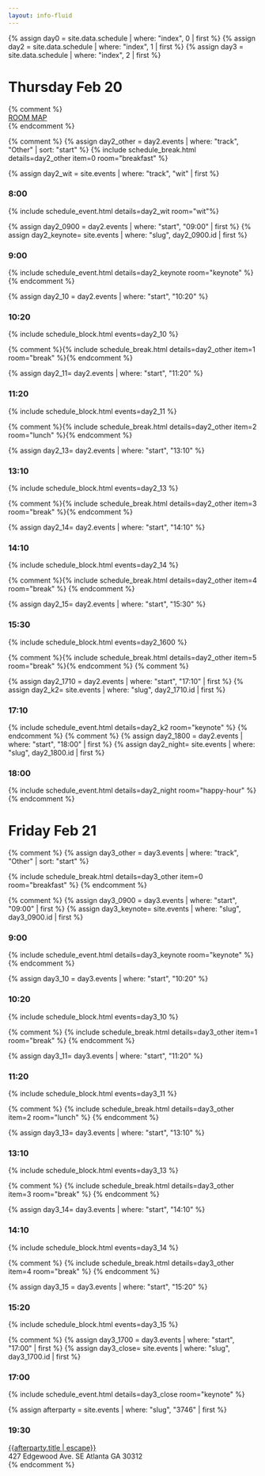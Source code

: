 ```yaml
---
layout: info-fluid
---
```

{% assign day0 = site.data.schedule | where: "index", 0  | first %}
{% assign day2 = site.data.schedule | where: "index", 1  | first %}
{% assign day3 = site.data.schedule | where: "index", 2  | first %}
<div class="row">
<div class="col-xs-8">
<h1 class="day"> Thursday Feb 20</h1>
</div>
{% comment %}
<div class="col-xs-4 box">
  <div class="ribbon">
    <span><a href="/assets/img/galleria-map.png">ROOM MAP</a></span>
  </div>
</div>
{% endcomment %}
</div>

{% comment %}
{% assign day2_other = day2.events | where: "track", "Other" | sort: "start" %}
{% include schedule_break.html details=day2_other item=0 room="breakfast" %}

{% assign day2_wit = site.events | where: "track", "wit" | first %}
<h3>8:00</h3>
{% include schedule_event.html details=day2_wit room="wit"%}


{% assign day2_0900 = day2.events | where: "start", "09:00" | first %}
{% assign day2_keynote= site.events | where: "slug", day2_0900.id | first %}
<h3>9:00</h3>
{% include schedule_event.html details=day2_keynote room="keynote" %}
{% endcomment %}

{% assign day2_10 = day2.events | where: "start", "10:20" %}
<h3>10:20</h3>
{% include schedule_block.html events=day2_10 %}

{% comment %}{% include schedule_break.html details=day2_other item=1 room="break" %}{% endcomment %}

{% assign day2_11= day2.events | where: "start", "11:20" %}
<h3>11:20</h3>
{% include schedule_block.html events=day2_11 %}

{% comment %}{% include schedule_break.html details=day2_other item=2 room="lunch" %}{% endcomment %}

{% assign day2_13= day2.events | where: "start", "13:10" %}
<h3>13:10</h3>
{% include schedule_block.html events=day2_13 %}

{% comment %}{% include schedule_break.html details=day2_other item=3 room="break" %}{% endcomment %}

{% assign day2_14= day2.events | where: "start", "14:10" %}
<h3>14:10</h3>
{% include schedule_block.html events=day2_14 %}

{% comment %}{% include schedule_break.html details=day2_other item=4 room="break" %} {% endcomment %}

{% assign day2_15= day2.events | where: "start", "15:30" %}
<h3>15:30</h3>
{% include schedule_block.html events=day2_1600 %}

{% comment %}{% include schedule_break.html details=day2_other item=5 room="break" %}{% endcomment %}
{% comment %}

{% assign day2_1710 = day2.events | where: "start", "17:10" | first %}
{% assign day2_k2= site.events | where: "slug", day2_1710.id | first %}
<h3>17:10</h3>
{% include schedule_event.html details=day2_k2 room="keynote" %}
{% endcomment %}
{% comment %}
{% assign day2_1800 = day2.events | where: "start", "18:00" | first %}
{% assign day2_night= site.events | where: "slug", day2_1800.id | first %}
<h3>18:00</h3>
{% include schedule_event.html details=day2_night room="happy-hour" %}
{% endcomment %}

<h1 class="day"> Friday Feb 21</h1>
{% comment %}
{% assign day3_other = day3.events | where: "track", "Other" | sort: "start" %}

{% include schedule_break.html details=day3_other item=0 room="breakfast" %}
{% endcomment %}

{% comment %}
{% assign day3_0900 = day3.events | where: "start", "09:00" | first %}
{% assign day3_keynote= site.events | where: "slug", day3_0900.id | first %}
<h3>9:00</h3>
{% include schedule_event.html details=day3_keynote room="keynote" %}
{% endcomment %}

{% assign day3_10 = day3.events | where: "start", "10:20" %}
<h3>10:20</h3>
{% include schedule_block.html events=day3_10 %}

{% comment %}
{% include schedule_break.html details=day3_other item=1 room="break" %}
{% endcomment %}

{% assign day3_11= day3.events | where: "start", "11:20" %}
<h3>11:20</h3>
{% include schedule_block.html events=day3_11 %}

{% comment %}
{% include schedule_break.html details=day3_other item=2 room="lunch" %}
{% endcomment %}

{% assign day3_13= day3.events | where: "start", "13:10" %}
<h3>13:10</h3>
{% include schedule_block.html events=day3_13 %}

{% comment %}
{% include schedule_break.html details=day3_other item=3 room="break" %}
{% endcomment %}

{% assign day3_14= day3.events | where: "start", "14:10" %}
<h3>14:10</h3>
{% include schedule_block.html events=day3_14 %}

{% comment %}
{% include schedule_break.html details=day3_other item=4 room="break" %}
{% endcomment %}

{% assign day3_15 = day3.events | where: "start", "15:20" %}
<h3>15:20</h3>
{% include schedule_block.html events=day3_15 %}

{% comment %}
{% assign day3_1700 = day3.events | where: "start", "17:00" | first %}
{% assign day3_close= site.events | where: "slug", day3_1700.id | first %}
<h3>17:00</h3>
{% include schedule_event.html details=day3_close room="keynote" %}

{% assign afterparty = site.events | where: "slug", "3746" | first %}
<h3>19:30</h3>
<div class="row schedule-row">
		<div class="col-sm-6 col-xs-12 workshop">
				<a href="{{afterparty.url}}">{{afterparty.title | escape}}</a>
				<br/>
			<span class="small pull-right">
			   427 Edgewood Ave. SE Atlanta GA 30312
			</span>
	  </div>
</div>
{% endcomment %}
